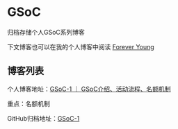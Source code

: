 # GSoC

归档存储个人GSoC系列博客

下文博客也可以在我的个人博客中阅读 [Forever Young ](http://erdengk.top/)

## 博客列表

个人博客地址：[GSoC-1 ｜ GSoC介绍、活动流程、名额机制](http://erdengk.top/archives/gsoc-1)

重点：名额机制

GitHub归档地址：[GSoC-1](https://github.com/erdengk/GSoC/blob/main/GSoC/1.GSoC%E4%BB%8B%E7%BB%8D%E3%80%81%E6%B4%BB%E5%8A%A8%E6%B5%81%E7%A8%8B%E3%80%81%E5%90%8D%E9%A2%9D%E6%9C%BA%E5%88%B6.md)